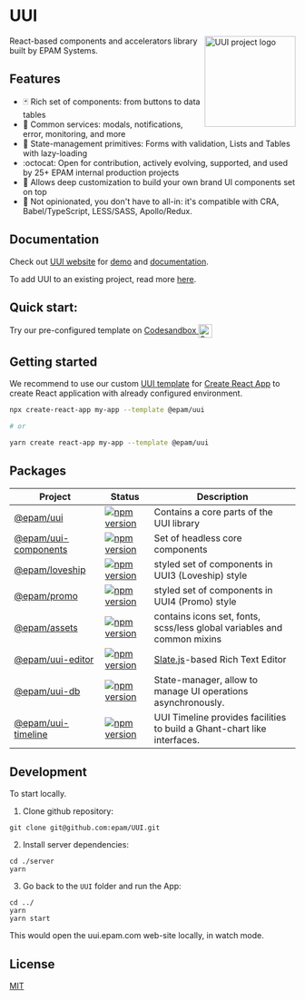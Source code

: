 # UUI
<img align="right" width="160" height="160"
     alt="UUI project logo"
     src="https://static.cdn.epam.com/uploads/690afa39a93c88c4dd13758fe1d869d5/EPM-UUI/Images/uui-logo-readme.svg">

React-based components and accelerators library built by EPAM Systems.

## Features

- :black_joker: Rich set of components: from buttons to data tables
- :rocket: Common services: modals, notifications, error, monitoring, and more
- :wrench: State-management primitives: Forms with validation, Lists and Tables with lazy-loading
- :octocat: Open for contribution, actively evolving, supported, and used by 25+ EPAM internal production projects
- :lipstick: Allows deep customization to build your own brand UI components set on top
- :memo: Not opinionated, you don't have to all-in: it's compatible with CRA, Babel/TypeScript, LESS/SASS, Apollo/Redux.

## Documentation

Check out [UUI website](https://uui.epam.com) for [demo](https://uui.epam.com/demo) and [documentation](https://uui.epam.com/documents?id=overview&mode=doc&skin=UUI4_promo).

To add UUI to an existing project, read more [here](https://uui.epam.com/documents?id=gettingStarted).

## Quick start:

Try our pre-configured template on
    <a href="https://codesandbox.io/s/uui-bddgvi?file=/src/Example.tsx" target="_blank">
        Codesandbox
        <img
            width="24"
            height="24"
            alt="Codesandbox"
            align="center"
            src="https://camo.githubusercontent.com/ccf186cd931b6a61cf49bd0a3aeacb2d73be7e91210453571bdcf9f5b1057173/687474703a2f2f63646e2e656d6265642e6c792f70726f7669646572732f6c6f676f732f636f646573616e64626f782e706e67"
        />
    </a>

## Getting started

We recommend to use our custom [UUI template](https://www.npmjs.com/package/@epam/cra-template-uui) for [Create React App](https://reactjs.org/docs/create-a-new-react-app.html) to create React application with already configured environment.

```sh
npx create-react-app my-app --template @epam/uui

# or

yarn create react-app my-app --template @epam/uui
```

## Packages

| Project | Status | Description |
|---------|--------|-------------|
| [@epam/uui](https://github.com/epam/UUI/tree/main/uui)          | [![npm version](https://badge.fury.io/js/@epam%2Fuui.svg)](https://www.npmjs.com/package/@epam%2Fuui) | Contains a core parts of the UUI library |
| [@epam/uui-components](https://github.com/epam/UUI/tree/main/uui-components)          | [![npm version](https://badge.fury.io/js/@epam%2Fuui-components.svg)](https://www.npmjs.com/package/@epam%2Fuui-components) | Set of headless core components |
| [@epam/loveship](https://github.com/epam/UUI/tree/main/loveship)          | [![npm version](https://badge.fury.io/js/@epam%2Floveship.svg)](https://www.npmjs.com/package/@epam%2Floveship) | styled set of components in UUI3 (Loveship) style |
| [@epam/promo](https://github.com/epam/UUI/tree/main/epam-promo)          | [![npm version](https://badge.fury.io/js/@epam%2Fpromo.svg)](https://www.npmjs.com/package/@epam%2Fpromo) | styled set of components in UUI4 (Promo) style |
| [@epam/assets](https://github.com/epam/UUI/tree/main/epam-assets)          | [![npm version](https://badge.fury.io/js/@epam%2Fassets.svg)](https://www.npmjs.com/package/@epam%2Fassets) |  contains icons set, fonts, scss/less global variables and common mixins |
| [@epam/uui-editor](https://github.com/epam/UUI/tree/main/uui-editor)          | [![npm version](https://badge.fury.io/js/@epam%2Fuui-editor.svg)](https://www.npmjs.com/package/@epam%2Fuui-editor) | [Slate.js](https://www.slatejs.org/)-based Rich Text Editor |
| [@epam/uui-db](https://github.com/epam/UUI/tree/main/uui-db)          | [![npm version](https://badge.fury.io/js/@epam%2Fuui-db.svg)](https://www.npmjs.com/package/@epam%2Fuui-db) | State-manager, allow to manage UI operations asynchronously. |
| [@epam/uui-timeline](https://github.com/epam/UUI/tree/main/uui-timeline)          | [![npm version](https://badge.fury.io/js/@epam%2Fuui-timeline.svg)](https://www.npmjs.com/package/@epam%2Fuui-timeline) | UUI Timeline provides facilities to build a Ghant-chart like interfaces. |


## Development

To start locally.

1. Clone github repository:

```
git clone git@github.com:epam/UUI.git
```

2. Install server dependencies:

```
cd ./server
yarn
```
3. Go back to the `UUI` folder and run the App:

```
cd ../
yarn
yarn start
```

This would open the uui.epam.com web-site locally, in watch mode.


## License

[MIT](./LICENCE.MD)
